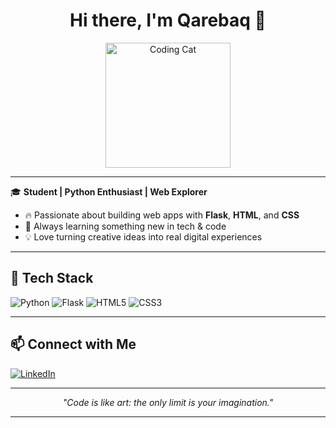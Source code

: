 <!-- Profile README for Qarebaq -->

<h1 align="center">Hi there, I'm Qarebaq 👋</h1>

<p align="center">
  <img src="https://media.giphy.com/media/v1.Y2lkPTc5MGI3NjExdGx6N3B6N3k4c2VqN3J2cHh2Z3Q4eGRubzQyNm1xM2Q0dmY1YjMwbCZlcD12MV9naWZzX3NlYXJjaCZjdD1n/xbaoxRZ3M7LR2/giphy.gif" width="200" alt="Coding Cat">
</p>

---

🎓 **Student | Python Enthusiast | Web Explorer**

- 🔥 Passionate about building web apps with **Flask**, **HTML**, and **CSS**
- 🌱 Always learning something new in tech & code
- 💡 Love turning creative ideas into real digital experiences

---

## 🚀 Tech Stack

![Python](https://img.shields.io/badge/Python-3776AB?style=for-the-badge&logo=python&logoColor=white)
![Flask](https://img.shields.io/badge/Flask-000000?style=for-the-badge&logo=flask&logoColor=white)
![HTML5](https://img.shields.io/badge/HTML5-E34F26?style=for-the-badge&logo=html5&logoColor=white)
![CSS3](https://img.shields.io/badge/CSS3-1572B6?style=for-the-badge&logo=css3&logoColor=white)

---

## 📫 Connect with Me

[![LinkedIn](https://img.shields.io/badge/LinkedIn-0A66C2?style=for-the-badge&logo=linkedin&logoColor=white)](https://www.linkedin.com/in/blackgarden/)

---

<!-- Fun fact or motto goes here! -->
<p align="center"><i>"Code is like art: the only limit is your imagination."</i></p>

---

<!-- GitHub Stats Section (Optional, uncomment to enable) -->
<!--
<p align="center">
  <img src="https://github-readme-stats.vercel.app/api?username=Qarebaq&show_icons=true&theme=radical" alt="Qarebaq's GitHub stats" />
</p>
-->
